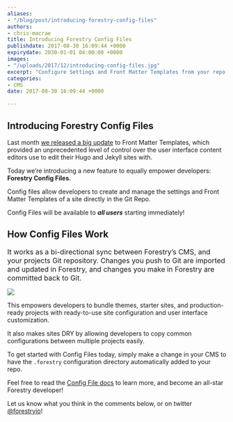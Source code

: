 ```yaml
---
aliases:
- "/blog/post/introducing-forestry-config-files"
authors:
- chris-macrae
title: Introducing Forestry Config Files
publishdate: 2017-08-30 16:09:44 +0000
expirydate: 2030-01-01 04:00:00 +0000
images:
- "/uploads/2017/12/introducing-config-files.jpg"
excerpt: "Configure Settings and Front Matter Templates from your repo \U0001F389"
categories:
- CMS
date: 2017-08-30 16:09:44 +0000

---
```

## Introducing Forestry Config Files

Last month [we released a big update](https://forestry.io/blog/post/big-improvements-to-front-matter-templates/) to Front Matter Templates, which provided an unprecedented level of control over the user interface content editors use to edit their Hugo and Jekyll sites with.

Today we’re introducing a new feature to equally empower developers: **Forestry Config Files.**

Config files allow developers to create and manage the settings and Front Matter Templates of a site directly in the Git Repo.

Config Files will be available to ***all users*** starting immediately!

## How Config Files Work

<span style="font-size: 1rem;">It works as a bi-directional sync between Forestry’s CMS, and your projects Git repository. Changes you push to Git are imported and updated in Forestry, and changes you make in Forestry are committed back to Git.</span>

<img src="/uploads/2017/12/2017-08-31%2012_31_44.gif" draggable="true" data-bukket-ext-bukket-draggable="true">

This empowers developers to bundle themes, starter sites, and production-ready projects with ready-to-use site configuration and user interface customization.

It also makes sites DRY by allowing developers to copy common configurations between multiple projects easily.

To get started with Config Files today, simply make a change in your CMS to have the `.forestry` configuration directory automatically added to your repo.

Feel free to read the [Config File docs](https://forestry.io/docs/site-configuration/config-files) to learn more, and become an all-star Forestry developer!

Let us know what you think in the comments below, or on twitter [@forestryio](https://twitter.com/forestryio)!